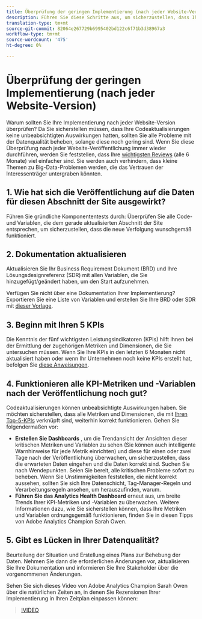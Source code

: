 ```yaml
---
title: Überprüfung der geringen Implementierung (nach jeder Website-Version)
description: Führen Sie diese Schritte aus, um sicherzustellen, dass Ihre Implementierung fehlerfrei und im Einklang mit Ihren KPIs ausgeführt wird.
translation-type: tm+mt
source-git-commit: 82064e267729b6995402bd122c6f71b3d38967a3
workflow-type: tm+mt
source-wordcount: '475'
ht-degree: 0%

---
```



# Überprüfung der geringen Implementierung (nach jeder Website-Version)

Warum sollten Sie Ihre Implementierung nach jeder Website-Version überprüfen? Da Sie sicherstellen müssen, dass Ihre Codeaktualisierungen keine unbeabsichtigten Auswirkungen hatten, sollten Sie alle Probleme mit der Datenqualität beheben, solange diese noch gering sind. Wenn Sie diese Überprüfung nach jeder Website-Veröffentlichung immer wieder durchführen, werden Sie feststellen, dass Ihre [wichtigsten Reviews](/help/implement/review/major-review.md) (alle 6 Monate) viel einfacher sind. Sie werden auch verhindern, dass kleine Themen zu Big-Data-Problemen werden, die das Vertrauen der Interessenträger untergraben könnten.

## 1. Wie hat sich die Veröffentlichung auf die Daten für diesen Abschnitt der Site ausgewirkt?

Führen Sie gründliche Komponententests durch: Überprüfen Sie alle Code- und Variablen, die dem gerade aktualisierten Abschnitt der Site entsprechen, um sicherzustellen, dass die neue Verfolgung wunschgemäß funktioniert.

## 2. Dokumentation aktualisieren

Aktualisieren Sie Ihr Business Requirement Dokument (BRD) und Ihre Lösungsdesignreferenz (SDR) mit allen Variablen, die Sie hinzugefügt/geändert haben, um den Start aufzunehmen.

Verfügen Sie nicht über eine Dokumentation Ihrer Implementierung? Exportieren Sie eine Liste von Variablen und erstellen Sie Ihre BRD oder SDR mit [dieser Vorlage](https://experienceleague.adobe.com/docs/analytics-learn/tutorials/implementation/implementation-basics/creating-a-business-requirements-document.html?lang=en#implementation).

## 3. Beginn mit Ihren 5 KPIs

Die Kenntnis der fünf wichtigsten Leistungsindikatoren (KPIs) hilft Ihnen bei der Ermittlung der zugehörigen Metriken und Dimensionen, die Sie untersuchen müssen. Wenn Sie Ihre KPIs in den letzten 6 Monaten nicht aktualisiert haben oder wenn Ihr Unternehmen noch keine KPIs erstellt hat, befolgen Sie [diese Anweisungen](/help/implement/review/define-kpis.md).

## 4. Funktionieren alle KPI-Metriken und -Variablen nach der Veröffentlichung noch gut?

Codeaktualisierungen können unbeabsichtigte Auswirkungen haben. Sie möchten sicherstellen, dass alle Metriken und Dimensionen, die mit [Ihren Top-5-KPIs](/help/implement/review/define-kpis.md) verknüpft sind, weiterhin korrekt funktionieren. Gehen Sie folgendermaßen vor:

* **Erstellen Sie Dashboards** , um die Trendansicht der Ansichten dieser kritischen Metriken und Variablen zu sehen (Sie können auch intelligente Warnhinweise für jede Metrik einrichten) und diese für einen oder zwei Tage nach der Veröffentlichung überwachen, um sicherzustellen, dass die erwarteten Daten eingehen und die Daten korrekt sind. Suchen Sie nach Wendepunkten. Seien Sie bereit, alle kritischen Probleme sofort zu beheben. Wenn Sie Unstimmigkeiten feststellen, die nicht korrekt aussehen, sollten Sie sich Ihre Datenschicht, Tag-Manager-Regeln und Verarbeitungsregeln ansehen, um herauszufinden, warum.
* **Führen Sie das Analytics Health Dashboard** erneut aus, um breite Trends Ihrer KPI-Metriken und -Variablen zu überwachen.
Weitere Informationen dazu, wie Sie sicherstellen können, dass Ihre Metriken und Variablen ordnungsgemäß funktionieren, finden Sie in diesen Tipps von Adobe Analytics Champion Sarah Owen.

## 5. Gibt es Lücken in Ihrer Datenqualität?

Beurteilung der Situation und Erstellung eines Plans zur Behebung der Daten. Nehmen Sie dann die erforderlichen Änderungen vor, aktualisieren Sie Ihre Dokumentation und informieren Sie Ihre Stakeholder über die vorgenommenen Änderungen.

Sehen Sie sich dieses Video von Adobe Analytics Champion Sarah Owen über die natürlichen Zeiten an, in denen Sie Rezensionen Ihrer Implementierung in Ihren Zeitplan einpassen können:

>[!VIDEO](https://video.tv.adobe.com/v/328340/?quality=12&learn=on)
